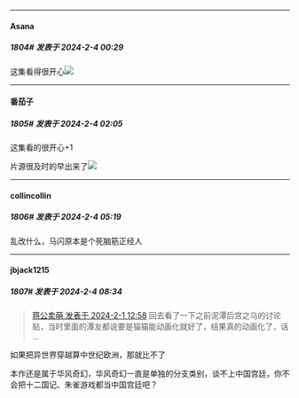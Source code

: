 
*****

####  Asana  
##### 1804#       发表于 2024-2-4 00:29

这集看得很开心<img src="https://static.saraba1st.com/image/smiley/face2017/075.png" referrerpolicy="no-referrer">


*****

####  番茄子  
##### 1805#       发表于 2024-2-4 02:05

这集看的很开心+1

片源很及时的早出来了<img src="https://static.saraba1st.com/image/smiley/face2017/072.png" referrerpolicy="no-referrer">


*****

####  collincollin  
##### 1806#       发表于 2024-2-4 05:19

乱改什么，马闪原本是个死脑筋正经人


*****

####  jbjack1215  
##### 1807#       发表于 2024-2-4 08:34

<blockquote><a href="httphttps://bbs.saraba1st.com/2b/forum.php?mod=redirect&amp;goto=findpost&amp;pid=63852037&amp;ptid=2089646" target="_blank">蒋公卖萌 发表于 2024-2-1 12:58</a>
回去看了一下之前泥潭后宫之乌的讨论贴，当时里面的潭友都说要是猫猫能动画化就好了，结果真的动画化了，话 ...</blockquote>
如果把异世界穿越算中世纪欧洲，那就比不了

本作还是属于华风奇幻，华风奇幻一直是单独的分支类别，谈不上中国宫廷，你不会把十二国记、朱雀游戏都当中国宫廷吧？

